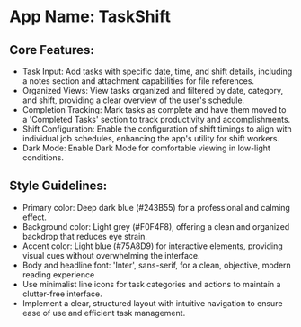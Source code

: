 # **App Name**: TaskShift

## Core Features:

- Task Input: Add tasks with specific date, time, and shift details, including a notes section and attachment capabilities for file references.
- Organized Views: View tasks organized and filtered by date, category, and shift, providing a clear overview of the user's schedule.
- Completion Tracking: Mark tasks as complete and have them moved to a 'Completed Tasks' section to track productivity and accomplishments.
- Shift Configuration: Enable the configuration of shift timings to align with individual job schedules, enhancing the app's utility for shift workers.
- Dark Mode: Enable Dark Mode for comfortable viewing in low-light conditions.

## Style Guidelines:

- Primary color: Deep dark blue (#243B55) for a professional and calming effect.
- Background color: Light grey (#F0F4F8), offering a clean and organized backdrop that reduces eye strain.
- Accent color: Light blue (#75A8D9) for interactive elements, providing visual cues without overwhelming the interface.
- Body and headline font: 'Inter', sans-serif, for a clean, objective, modern reading experience
- Use minimalist line icons for task categories and actions to maintain a clutter-free interface.
- Implement a clear, structured layout with intuitive navigation to ensure ease of use and efficient task management.